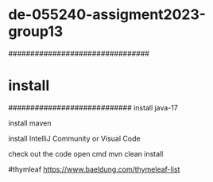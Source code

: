 # de-055240-assigment2023-group13

################################
# install
############################
install java-17

install maven

install IntelliJ Community or Visual Code

check out the code
open cmd
mvn clean install

#thymleaf
https://www.baeldung.com/thymeleaf-list
